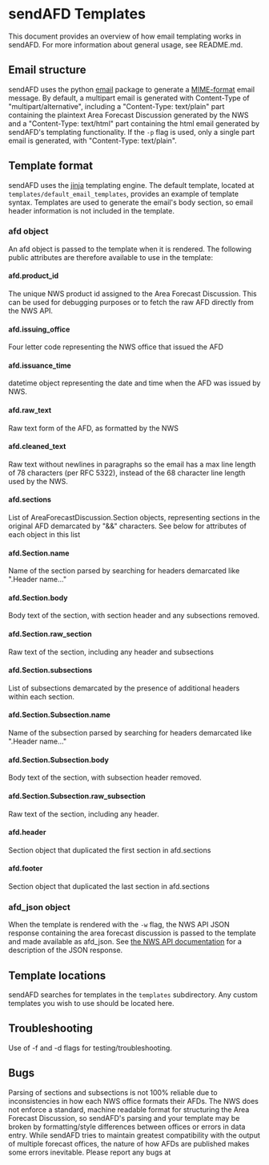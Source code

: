 # sendAFD Templates
This document provides an overview of how email templating works in sendAFD. For more information about general usage, see README.md.

## Email structure
sendAFD uses the python [email](https://docs.python.org/3/library/email.html) package to generate a [MIME-format](https://en.wikipedia.org/wiki/MIME) email message. By default, a multipart email is generated with Content-Type of "multipart/alternative", including a "Content-Type: text/plain" part containing the plaintext Area Forecast Discussion generated by the NWS and a "Content-Type: text/html" part containing the html email generated by sendAFD's templating functionality. If the `-p` flag is used, only a single part email is generated, with "Content-Type: text/plain".

## Template format
sendAFD uses the [jinja](https://jinja.palletsprojects.com/en/3.1.x/) templating engine. The default template, located at `templates/default_email_templates`, provides an example of template syntax. Templates are used to generate the email's body section, so email header information is not included in the template.

### afd object
An afd object is passed to the template when it is rendered. The following public attributes are therefore available to use in the template:

#### afd.product_id
The unique NWS product id assigned to the Area Forecast Discussion. This can be used for debugging purposes or to fetch the raw AFD directly from the NWS API.

#### afd.issuing_office
Four letter code representing the NWS office that issued the AFD

#### afd.issuance_time
datetime object representing the date and time when the AFD was issued by NWS.

#### afd.raw_text
Raw text form of the AFD, as formatted by the NWS

#### afd.cleaned_text
Raw text without newlines in paragraphs so the email has a max line length of 78 characters (per RFC 5322), instead of
the 68 character line length used by the NWS. 

#### afd.sections
List of AreaForecastDiscussion.Section objects, representing sections in the original AFD demarcated by "&&" characters. See below for attributes of each object in this list

#### afd.Section.name
Name of the section parsed by searching for headers demarcated like ".Header name..."

#### afd.Section.body
Body text of the section, with section header and any subsections removed.

#### afd.Section.raw_section
Raw text of the section, including any header and subsections

#### afd.Section.subsections
List of subsections demarcated by the presence of additional headers within each section.

#### afd.Section.Subsection.name
Name of the subsection parsed by searching for headers demarcated like ".Header name..."

#### afd.Section.Subsection.body
Body text of the section, with subsection header removed.

#### afd.Section.Subsection.raw_subsection
Raw text of the section, including any header.

#### afd.header
Section object that duplicated the first section in afd.sections

#### afd.footer
Section object that duplicated the last section in afd.sections

### afd_json object
When the template is rendered with the `-w` flag, the NWS API JSON response containing the area forecast discussion is passed to the template and made available as afd_json. See [the NWS API documentation](https://www.weather.gov/documentation/services-web-api#/default/product) for a description of the JSON response.

## Template locations
sendAFD searches for templates in the `templates` subdirectory. Any custom templates you wish to use should be located here.

## Troubleshooting
Use of -f and -d flags for testing/troubleshooting.

## Bugs
Parsing of sections and subsections is not 100% reliable due to inconsistencies in how each NWS office formats their AFDs. The NWS does not enforce a standard, machine readable format for structuring the Area Forecast Discussion, so sendAFD's parsing and your template may be broken by formatting/style differences between offices or errors in data entry. While sendAFD tries to maintain greatest compatibility with the output of multiple forecast offices, the nature of how AFDs are published makes some errors inevitable. Please report any bugs at 